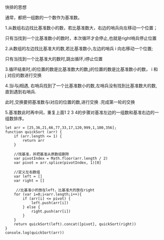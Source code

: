 快排的思想

通常，都把一组数的一个数作为基准数。

1.从数组右边找比基准数小的数，若比基准数大，右边的哨兵向左移动一个位置；

只有当找到一个比基准数小的数时，本次循环才会停止,也就是right哨兵停止位置

2.从数组的左边找比基准大的数,若比基准数小,左边的哨兵 i 向右移动一个位置;

只有当找到一个比基准大的数时,跳出循环,i停止位置

3.循环结束时,i的位置的数是比基准数大的数,j的位置的数是比基准数小的数， i 和 j 对应的数进行交换

4.当i与j相遇, 右哨兵找到了一个比基准数小的数,左哨兵没有找到比基准数大的数,直到遇到右哨兵.

此时,交换要把基准数与i对应的位置的数,进行交换 .完成第一轮的交换

5.基准数此时再中间，重复上面1 2 3 4的步骤对基准左边的一组数和基准右边的一组数排序。


```
let arr = [25,36,21,66,77,33,17,120,999,1,100,356];
function quickSort (arr) {
	if (arr.length <= 1) {
		return arr
	}
	
	//找基准，并把基准从原数组删除
	var pivotIndex = Math.floor(arr.length / 2)
	var pivot = arr.splice(pivotIndex, 1)[0]
	
	//定义左右数组
	var left = []
	var right = []
	
	 //比基准小的放在left，比基准大的放在right
	for (var i=0;i<arr.length;i++){
        if (arr[i] <= pivot) {
            left.push(arr[i])
        } else {
            right.push(arr[i])
        }
	}
	return quickSort(left).concat([pivot], quickSort(right))
}
console.log(quickSort(arr))
```

